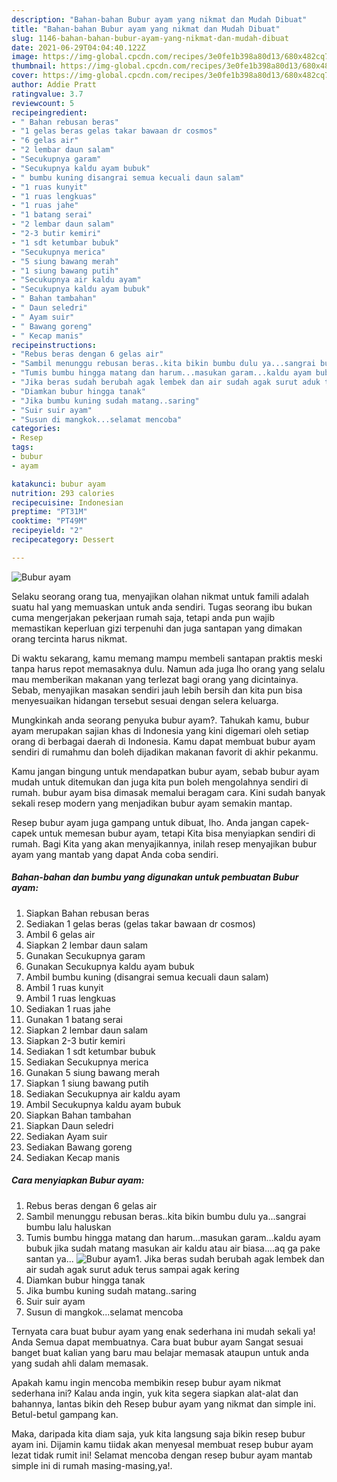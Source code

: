 ```yaml
---
description: "Bahan-bahan Bubur ayam yang nikmat dan Mudah Dibuat"
title: "Bahan-bahan Bubur ayam yang nikmat dan Mudah Dibuat"
slug: 1146-bahan-bahan-bubur-ayam-yang-nikmat-dan-mudah-dibuat
date: 2021-06-29T04:04:40.122Z
image: https://img-global.cpcdn.com/recipes/3e0fe1b398a80d13/680x482cq70/bubur-ayam-foto-resep-utama.jpg
thumbnail: https://img-global.cpcdn.com/recipes/3e0fe1b398a80d13/680x482cq70/bubur-ayam-foto-resep-utama.jpg
cover: https://img-global.cpcdn.com/recipes/3e0fe1b398a80d13/680x482cq70/bubur-ayam-foto-resep-utama.jpg
author: Addie Pratt
ratingvalue: 3.7
reviewcount: 5
recipeingredient:
- " Bahan rebusan beras"
- "1 gelas beras gelas takar bawaan dr cosmos"
- "6 gelas air"
- "2 lembar daun salam"
- "Secukupnya garam"
- "Secukupnya kaldu ayam bubuk"
- " bumbu kuning disangrai semua kecuali daun salam"
- "1 ruas kunyit"
- "1 ruas lengkuas"
- "1 ruas jahe"
- "1 batang serai"
- "2 lembar daun salam"
- "2-3 butir kemiri"
- "1 sdt ketumbar bubuk"
- "Secukupnya merica"
- "5 siung bawang merah"
- "1 siung bawang putih"
- "Secukupnya air kaldu ayam"
- "Secukupnya kaldu ayam bubuk"
- " Bahan tambahan"
- " Daun seledri"
- " Ayam suir"
- " Bawang goreng"
- " Kecap manis"
recipeinstructions:
- "Rebus beras dengan 6 gelas air"
- "Sambil menunggu rebusan beras..kita bikin bumbu dulu ya...sangrai bumbu lalu haluskan"
- "Tumis bumbu hingga matang dan harum...masukan garam...kaldu ayam bubuk jika sudah matang masukan air kaldu atau air biasa....aq ga pake santan ya..."
- "Jika beras sudah berubah agak lembek dan air sudah agak surut aduk terus sampai agak kering"
- "Diamkan bubur hingga tanak"
- "Jika bumbu kuning sudah matang..saring"
- "Suir suir ayam"
- "Susun di mangkok...selamat mencoba"
categories:
- Resep
tags:
- bubur
- ayam

katakunci: bubur ayam 
nutrition: 293 calories
recipecuisine: Indonesian
preptime: "PT31M"
cooktime: "PT49M"
recipeyield: "2"
recipecategory: Dessert

---
```



![Bubur ayam](https://img-global.cpcdn.com/recipes/3e0fe1b398a80d13/680x482cq70/bubur-ayam-foto-resep-utama.jpg)

Selaku seorang orang tua, menyajikan olahan nikmat untuk famili adalah suatu hal yang memuaskan untuk anda sendiri. Tugas seorang ibu bukan cuma mengerjakan pekerjaan rumah saja, tetapi anda pun wajib memastikan keperluan gizi terpenuhi dan juga santapan yang dimakan orang tercinta harus nikmat.

Di waktu  sekarang, kamu memang mampu membeli santapan praktis meski tanpa harus repot memasaknya dulu. Namun ada juga lho orang yang selalu mau memberikan makanan yang terlezat bagi orang yang dicintainya. Sebab, menyajikan masakan sendiri jauh lebih bersih dan kita pun bisa menyesuaikan hidangan tersebut sesuai dengan selera keluarga. 



Mungkinkah anda seorang penyuka bubur ayam?. Tahukah kamu, bubur ayam merupakan sajian khas di Indonesia yang kini digemari oleh setiap orang di berbagai daerah di Indonesia. Kamu dapat membuat bubur ayam sendiri di rumahmu dan boleh dijadikan makanan favorit di akhir pekanmu.

Kamu jangan bingung untuk mendapatkan bubur ayam, sebab bubur ayam mudah untuk ditemukan dan juga kita pun boleh mengolahnya sendiri di rumah. bubur ayam bisa dimasak memalui beragam cara. Kini sudah banyak sekali resep modern yang menjadikan bubur ayam semakin mantap.

Resep bubur ayam juga gampang untuk dibuat, lho. Anda jangan capek-capek untuk memesan bubur ayam, tetapi Kita bisa menyiapkan sendiri di rumah. Bagi Kita yang akan menyajikannya, inilah resep menyajikan bubur ayam yang mantab yang dapat Anda coba sendiri.

<!--inarticleads1-->

##### Bahan-bahan dan bumbu yang digunakan untuk pembuatan Bubur ayam:

1. Siapkan  Bahan rebusan beras
1. Sediakan 1 gelas beras (gelas takar bawaan dr cosmos)
1. Ambil 6 gelas air
1. Siapkan 2 lembar daun salam
1. Gunakan Secukupnya garam
1. Gunakan Secukupnya kaldu ayam bubuk
1. Ambil  bumbu kuning (disangrai semua kecuali daun salam)
1. Ambil 1 ruas kunyit
1. Ambil 1 ruas lengkuas
1. Sediakan 1 ruas jahe
1. Gunakan 1 batang serai
1. Siapkan 2 lembar daun salam
1. Siapkan 2-3 butir kemiri
1. Sediakan 1 sdt ketumbar bubuk
1. Sediakan Secukupnya merica
1. Gunakan 5 siung bawang merah
1. Siapkan 1 siung bawang putih
1. Sediakan Secukupnya air kaldu ayam
1. Ambil Secukupnya kaldu ayam bubuk
1. Siapkan  Bahan tambahan
1. Siapkan  Daun seledri
1. Sediakan  Ayam suir
1. Sediakan  Bawang goreng
1. Sediakan  Kecap manis




<!--inarticleads2-->

##### Cara menyiapkan Bubur ayam:

1. Rebus beras dengan 6 gelas air
1. Sambil menunggu rebusan beras..kita bikin bumbu dulu ya...sangrai bumbu lalu haluskan
1. Tumis bumbu hingga matang dan harum...masukan garam...kaldu ayam bubuk jika sudah matang masukan air kaldu atau air biasa....aq ga pake santan ya...
<img src="//assets-global.cpcdn.com/assets/icons/button_play-2c75c40dde080a61004c1f40b05d8f140eaff45d7e9e6481dc71c63d2e7c4909.png" alt="Bubur ayam">1. Jika beras sudah berubah agak lembek dan air sudah agak surut aduk terus sampai agak kering
1. Diamkan bubur hingga tanak
1. Jika bumbu kuning sudah matang..saring
1. Suir suir ayam
1. Susun di mangkok...selamat mencoba




Ternyata cara buat bubur ayam yang enak sederhana ini mudah sekali ya! Anda Semua dapat membuatnya. Cara buat bubur ayam Sangat sesuai banget buat kalian yang baru mau belajar memasak ataupun untuk anda yang sudah ahli dalam memasak.

Apakah kamu ingin mencoba membikin resep bubur ayam nikmat sederhana ini? Kalau anda ingin, yuk kita segera siapkan alat-alat dan bahannya, lantas bikin deh Resep bubur ayam yang nikmat dan simple ini. Betul-betul gampang kan. 

Maka, daripada kita diam saja, yuk kita langsung saja bikin resep bubur ayam ini. Dijamin kamu tiidak akan menyesal membuat resep bubur ayam lezat tidak rumit ini! Selamat mencoba dengan resep bubur ayam mantab simple ini di rumah masing-masing,ya!.


